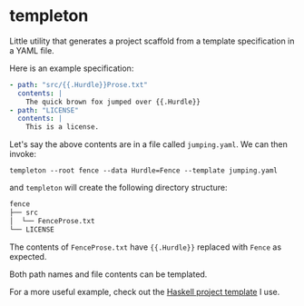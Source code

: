# templeton

Little utility that generates a project scaffold from a template specification
in a YAML file.

Here is an example specification:

```yaml
- path: "src/{{.Hurdle}}Prose.txt"
  contents: |
    The quick brown fox jumped over {{.Hurdle}}
- path: "LICENSE"
  contents: |
    This is a license.
```

Let's say the above contents are in a file called `jumping.yaml`. We can then invoke:

```shell
templeton --root fence --data Hurdle=Fence --template jumping.yaml
```

and `templeton` will create the following directory structure:

```txt
fence
├── src
│  └── FenceProse.txt
└── LICENSE
```

The contents of `FenceProse.txt` have `{{.Hurdle}}` replaced with `Fence` as expected.

Both path names and file contents can be templated.

For a more useful example, check out the 
[Haskell project template](https://github.com/uwedeportivo/project-templates/blob/main/haskell.yaml) I use.